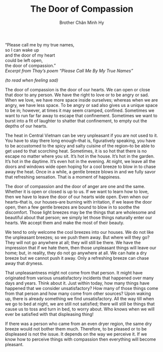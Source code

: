 ﻿---
title: The Door of Compassion
author: Brother Chân Minh Hy
---

<div class="verse"><p>“Please call me by my true names,<br/>
so I can wake up<br/>
and the door of my heart<br/>
could be left open,<br/>
the door of compassion.”<br/><cite>Excerpt from Thay’s poem <i>“Please Call Me By My True Names”</i></cite></p></div>

*(to read when feeling sad)*

The door of compassion is the door of our hearts. We can open or close that door to any person. We have the right to love or to be angry or sad. When we love, we have more space inside ourselves; whereas when we are angry, we have less space. To be angry or sad also gives us a unique space to be in; however, at times it may seem cramped, confined. Sometimes we want to run far far away to escape that confinement. Sometimes we want to burst into a fit of laughter to shatter that confinement, to empty out the depths of our hearts.

The heat in Central Vietnam can be very unpleasant if you are not used to it. You have to stay there long enough–that is, figuratively speaking, you have to be accustomed to the spicy and salty cuisine of the region–to be able to get used to that scorching heat. Sometimes, it is so hot that there is no escape no matter where you sit. It’s hot in the house. It’s hot in the garden. It’s hot in the daytime. It’s even hot in the evening. At night, we leave all the doors and windows wide open hoping for a cool breeze to blow in to chase away the heat. Once in a while, a gentle breeze blows in and we fully savor that refreshing sensation. That is a moment of happiness.

The door of compassion and the door of anger are one and the same. Whether it is open or closed is up to us. If we want to learn how to love, then we have to leave the door of our hearts wide open. Even when our hearts–that is, our houses–are burning with irritation, if we leave the door open, then a few gentle breezes are bound to blow in to soothe the discomfort. Those light breezes may be the things that are wholesome and beautiful about that person; we simply let those things naturally enter our hearts. We accept them and make the most of their beauty.

We tend to only welcome the cool breezes into our houses. We do not like the unpleasant breezes; so we push them away. But where will they go? They will not go anywhere at all; they will still be there. We have the impression that if we hate them, then those unpleasant things will leave our home; but, in reality, they do not go anywhere at all. We can hate a dry breeze but we cannot push it away. Only a refreshing breeze can chase away that dryness. 

That unpleasantness might not come from that person. It might have originated from various unsatisfactory incidents that happened over many days and years. Think about it. Just within today, how many things have happened that we consider unsatisfactory? How many of those things come from that person and how many come from other sources? Upon waking up, there is already something we find unsatisfactory. All the way till when we go to bed at night, we are still not satisfied; there will still be things that cause us to toss and turn in bed, to worry about. Who knows when we will ever be satisfied with that displeasing thing!

If there was a person who came from an even dryer region, the same dry breeze would not bother them much. Therefore, to be pleased or to be displeased is not the issue. It depends on the way we perceive it. If we know how to perceive things with compassion then everything will become pleasant.